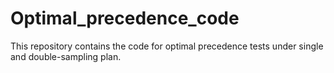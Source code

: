 # Optimal_precedence_code
This repository contains the code for optimal precedence tests under single and double-sampling plan.
